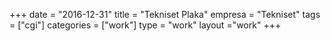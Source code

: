 +++
date = "2016-12-31"
title = "Tekniset Plaka"
empresa = "Tekniset"
tags = ["cgi"]
categories = ["work"]
type = "work"
layout ="work"
+++